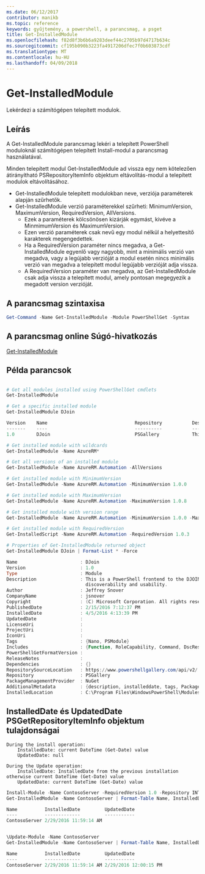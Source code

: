 ```yaml
---
ms.date: 06/12/2017
contributor: manikb
ms.topic: reference
keywords: gyűjtemény, a powershell, a parancsmag, a psget
title: Get-InstalledModule
ms.openlocfilehash: f82d8f3b6b6a9283deef44c2705b97d4717b634c
ms.sourcegitcommit: cf195b090b3223fa4917206dfec7f0b603873cdf
ms.translationtype: MT
ms.contentlocale: hu-HU
ms.lasthandoff: 04/09/2018
---
```

# <a name="get-installedmodule"></a>Get-InstalledModule

Lekérdezi a számítógépen telepített modulok.

## <a name="description"></a>Leírás

A Get-InstalledModule parancsmag lekéri a telepített PowerShell moduloknál számítógépen telepített Install-modul a parancsmag használatával.

Minden telepített modul Get-InstalledModule ad vissza egy nem kötelezően átirányítható PSRepositoryItemInfo objektum eltávolítás-modul a telepített modulok eltávolításához.

- Get-InstalledModule telepített modulokban neve, verziója paraméterek alapján szűrhetők.
- Get-InstalledModule verzió paraméterekkel szűrheti: MinimumVersion, MaximumVersion, RequiredVersion, AllVersions.
  - Ezek a paraméterek kölcsönösen kizárják egymást, kivéve a MinmimumVersion és MaximumVersion.
  - Ezen verzió paraméterek csak nevű egy modul nélkül a helyettesítő karakterek megengedettek.
  - Ha a RequiredVersion paraméter nincs megadva, a Get-InstalledModule egyenlő vagy nagyobb, mint a minimális verzió van megadva, vagy a legújabb verzióját a modul esetén nincs minimális verzió van megadva a telepített modul legújabb verzióját adja vissza.
  - A RequiredVersion paraméter van megadva, az Get-InstalledModule csak adja vissza a telepített modul, amely pontosan megegyezik a megadott version verzióját.

## <a name="cmdlet-syntax"></a>A parancsmag szintaxisa
```powershell
Get-Command -Name Get-InstalledModule -Module PowerShellGet -Syntax
```

## <a name="cmdlet-online-help-reference"></a>A parancsmag online Súgó-hivatkozás

[Get-InstalledModule](http://go.microsoft.com/fwlink/?LinkId=526863)

## <a name="example-commands"></a>Példa parancsok

```powershell

# Get all modules installed using PowerShellGet cmdlets
Get-InstalledModule

# Get a specific installed module
Get-InstalledModule DJoin

Version    Name                                Repository           Description
-------    ----                                ----------           -----------
1.0        DJoin                               PSGallery            This is a PowerShell frontend to the DJOIN.exe c...

# Get installed module with wildcards
Get-InstalledModule -Name AzureRM*

# Get all versions of an installed module
Get-InstalledModule -Name AzureRM.Automation -AllVersions

# Get installed module with MinimumVersion
Get-InstalledModule -Name AzureRM.Automation -MinimumVersion 1.0.0

# Get installed module with MaximumVersion
Get-InstalledModule -Name AzureRM.Automation -MaximumVersion 1.0.8

# Get installed module with version range
Get-InstalledModule -Name AzureRM.Automation -MinimumVersion 1.0.0 -MaximumVersion 1.0.8

# Get installed module with RequiredVersion
Get-InstalledScript -Name AzureRM.Automation -RequiredVersion 1.0.3

# Properties of Get-InstalledModule returned object
Get-InstalledModule DJoin | Format-List * -Force

Name                       : DJoin
Version                    : 1.0
Type                       : Module
Description                : This is a PowerShell frontend to the DJOIN.exe command which provides better
                             discoverability and usability.
Author                     : Jeffrey Snover
CompanyName                : jsnover
Copyright                  : (C) Microsoft Corporation. All rights reserved.
PublishedDate              : 2/15/2016 7:12:37 PM
InstalledDate              : 4/5/2016 4:13:39 PM
UpdatedDate                :
LicenseUri                 :
ProjectUri                 :
IconUri                    :
Tags                       : {Nano, PSModule}
Includes                   : {Function, RoleCapability, Command, DscResource...}
PowerShellGetFormatVersion :
ReleaseNotes               :
Dependencies               : {}
RepositorySourceLocation   : https://www.powershellgallery.com/api/v2/
Repository                 : PSGallery
PackageManagementProvider  : NuGet
AdditionalMetadata         : {description, installeddate, tags, PackageManagementProvider...}
InstalledLocation          : C:\Program Files\WindowsPowerShell\Modules\DJoin\1.0

```



## <a name="installeddate-and-updateddate-properties-in-psgetrepositoryiteminfo-object"></a>InstalledDate és UpdatedDate PSGetRepositoryItemInfo objektum tulajdonságai

    During the install operation:
        InstalledDate: current DateTime (Get-Date) value
        UpdatedDate: null

    During the Update operation:
        InstalledDate: InstalledDate from the previous installation otherwise current DateTime (Get-Date) value
        UpdatedDate: current DateTime (Get-Date) value

```powershell
Install-Module -Name ContosoServer -RequiredVersion 1.0 -Repository INT
Get-InstalledModule -Name ContosoServer | Format-Table Name, InstalledDate, UpdatedDate

Name          InstalledDate         UpdatedDate
----          -------------         -----------
ContosoServer 2/29/2016 11:59:14 AM


\Update-Module -Name ContosoServer
Get-InstalledModule -Name ContosoServer | Format-Table Name, InstalledDate, UpdatedDate

Name          InstalledDate         UpdatedDate
----          -------------         -----------
ContosoServer 2/29/2016 11:59:14 AM 2/29/2016 12:00:15 PM
```